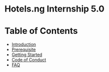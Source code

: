 # Hotels.ng Internship 5.0



Table of Contents
=================
  * [Introduction](introduction.md)
  * [Prerequisite](prerequisite.md)
  * [Getting Started](getting-started.md)
  * [Code of Conduct](coc.md)
  * [FAQ](FAQ.md)
